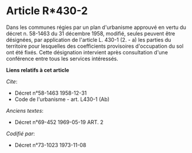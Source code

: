 # Article R*430-2

Dans les communes régies par un plan d'urbanisme approuvé en vertu du décret n. 58-1463 du 31 décembre 1958, modifié, seules
peuvent être désignées, par application de l'article L. 430-1 (2. - a) les parties du territoire pour lesquelles des
coefficients provisoires d'occupation du sol ont été fixés. Cette désignation intervient après consultation d'une conférence
entre tous les services intéressés.

**Liens relatifs à cet article**

_Cite_:

  - Décret n°58-1463 1958-12-31
  - Code de l'urbanisme - art. L430-1 (Ab)

_Anciens textes_:

  - Décret n°69-452 1969-05-19 ART. 2

_Codifié par_:

  - Décret n°73-1023 1973-11-08
